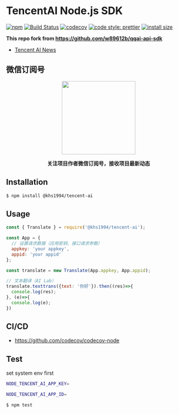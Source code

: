 # TencentAI Node.js SDK

[![npm](https://img.shields.io/npm/v/@khs1994/tencent-ai.svg)](https://www.npmjs.com/package/@khs1994/tencent-ai) [![Build Status](https://travis-ci.com/khs1994-php/tencent-ai-node.svg?branch=master)](https://travis-ci.com/khs1994-php/tencent-ai-node) [![codecov](https://codecov.io/gh/khs1994-php/tencent-ai-node/branch/master/graph/badge.svg)](https://codecov.io/gh/khs1994-php/tencent-ai-node) [![code style: prettier](https://img.shields.io/badge/code_style-prettier-ff69b4.svg?style=flat-square)](https://github.com/prettier/prettier) [![install size](https://packagephobia.now.sh/badge?p=@khs1994/tencent-ai)](https://packagephobia.now.sh/result?p=@khs1994/tencent-ai)

**This repo fork from https://github.com/w89612b/qqai-api-sdk**

* [Tencent AI News](https://github.com/khs1994-php/tencent-ai-news)

## 微信订阅号

<p align="center">
<img width="200" src="https://user-images.githubusercontent.com/16733187/46847944-84a96b80-ce19-11e8-9f0c-ec84b2ac463e.jpg">
</p>

<p align="center"><strong>关注项目作者微信订阅号，接收项目最新动态</strong></p>

## Installation

```bash
$ npm install @khs1994/tencent-ai
```

## Usage

```js
const { Translate } = require('@khs1994/tencent-ai');

const App = {
  // 设置请求数据（应用密钥、接口请求参数）
  appkey: 'your appkey',
  appid: 'your appid'
};

const translate = new Translate(App.appkey, App.appid);

// 文本翻译（AI Lab）
translate.texttrans({text: '你好'}).then((res)=>{
  console.log(res);
}, (e)=>{
  console.log(e);
})
```

## CI/CD

* https://github.com/codecov/codecov-node

## Test

set system env first

```bash
NODE_TENCENT_AI_APP_KEY=

NODE_TENCENT_AI_APP_ID=
```

```bash
$ npm test
```

